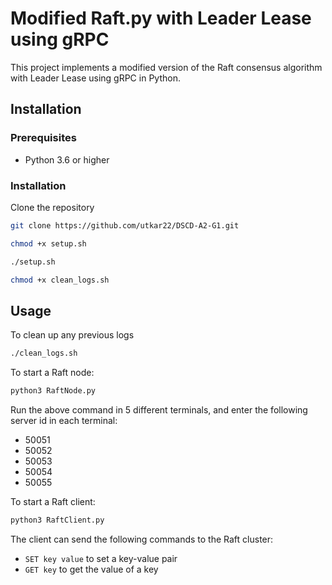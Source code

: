 # Modified Raft.py with Leader Lease using gRPC

This project implements a modified version of the Raft consensus algorithm with Leader Lease using gRPC in Python.

## Installation

### Prerequisites
- Python 3.6 or higher

### Installation
Clone the repository
```bash
git clone https://github.com/utkar22/DSCD-A2-G1.git
```

```bash
chmod +x setup.sh
```

```bash
./setup.sh
```

```bash
chmod +x clean_logs.sh
```

## Usage

To clean up any previous logs
```bash
./clean_logs.sh
```

To start a Raft node:
```bash
python3 RaftNode.py
```

Run the above command in 5 different terminals, and enter the following server id in each terminal:
- 50051
- 50052
- 50053
- 50054
- 50055


To start a Raft client:
```bash
python3 RaftClient.py
```

The client can send the following commands to the Raft cluster:
- `SET key value` to set a key-value pair
- `GET key` to get the value of a key